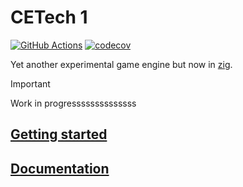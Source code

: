 # CETech 1

[![GitHub Actions](https://github.com/cyberegoorg/cetech1/actions/workflows/test.yaml/badge.svg)](https://github.com/cyberegoorg/cetech1/actions/workflows/test.yaml)
[![codecov](https://codecov.io/gh/cyberegoorg/cetech1/graph/badge.svg?token=FCES8KRIPA)](https://codecov.io/gh/cyberegoorg/cetech1)

Yet another experimental game engine but now in [zig](https://ziglang.org).

> [!IMPORTANT]  
> Work in progressssssssssssss

## [Getting started](https://cyberegoorg.github.io/cetech1/getting-started.html)

## [Documentation](https://cyberegoorg.github.io/cetech1)
